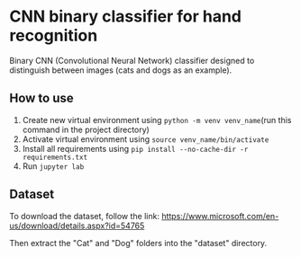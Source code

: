 # CNN binary classifier for hand recognition

Binary CNN (Convolutional Neural Network) classifier designed to distinguish between images (cats and dogs as an example).

## How to use

1. Create new virtual environment using ```python -m venv venv_name```(run this command in the project directory)
2. Activate virtual environment using ```source venv_name/bin/activate```
3. Install all requirements using ```pip install --no-cache-dir -r requirements.txt```
4. Run ```jupyter lab```

## Dataset
To download the dataset, follow the link:
https://www.microsoft.com/en-us/download/details.aspx?id=54765

Then extract the "Cat" and "Dog" folders into the "dataset" directory.
